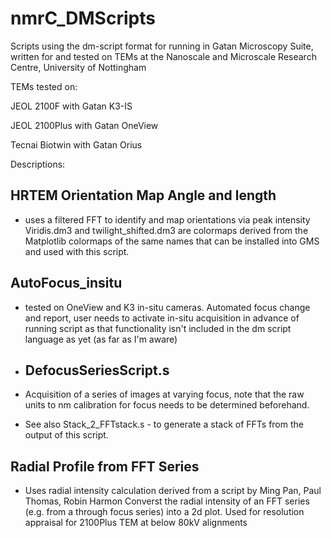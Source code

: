# nmrC_DMScripts
Scripts using the dm-script format for running in Gatan Microscopy Suite, written for and tested on TEMs at the Nanoscale and Microscale Research Centre, University of Nottingham

TEMs tested on:

JEOL 2100F with Gatan K3-IS 

JEOL 2100Plus with Gatan OneView

Tecnai Biotwin with Gatan Orius

Descriptions:

## HRTEM Orientation Map Angle and length ##
- uses a filtered FFT to identify and map orientations via peak intensity
Viridis.dm3 and twilight_shifted.dm3 are colormaps derived from the Matplotlib colormaps of the same names that can be installed into GMS and used with this script. 

## AutoFocus_insitu ##
- tested on OneView and K3 in-situ cameras. Automated focus change and report, user needs to activate in-situ acquisition in advance of running script as that functionality isn't included in the dm script language as yet (as far as I'm aware)

- ## DefocusSeriesScript.s ##
- Acquisition of a series of images at varying focus, note that the raw units to nm calibration for focus needs to be determined beforehand.
- See also Stack_2_FFTstack.s - to generate a stack of FFTs from the output of this script. 

## Radial Profile from FFT Series ##
 - Uses radial intensity calculation derived from a script by Ming Pan, Paul Thomas, Robin Harmon
Converst the radial intensity of an FFT series (e.g. from a through focus series) into a 2d plot. Used for resolution appraisal for 2100Plus TEM at below 80kV alignments
